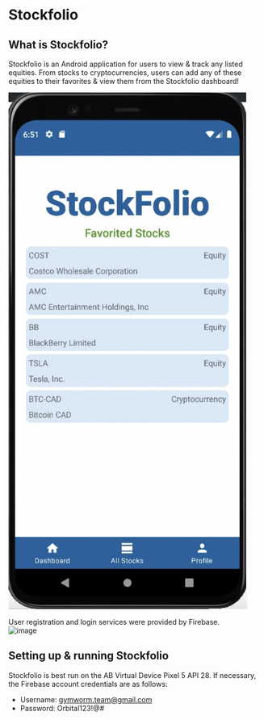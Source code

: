 # Stockfolio 

## What is Stockfolio?
Stockfolio is an Android application for users to view & track any listed equities. From stocks to cryptocurrencies, users can add any of these equities to their favorites & view them from the Stockfolio dashboard! 

![Stockfolio Dashboard](docs/stockfolio_dashboard.png)

User registration and login services were provided by Firebase. <br />
![image](https://user-images.githubusercontent.com/79011015/195673810-b00f315d-9081-4f6f-a65f-0a96e3a8d084.png)

## Setting up & running Stockfolio
Stockfolio is best run on the AB Virtual Device Pixel 5 API 28.
If necessary, the Firebase account credentials are as follows: 
- Username: gymworm.team@gmail.com
- Password: Orbital123!@#
